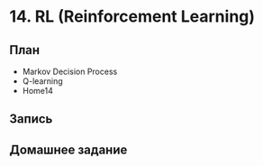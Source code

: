 # 14. RL (Reinforcement Learning)

## План
* Markov Decision Process
* Q-learning
* Home14

## Запись 


## Домашнее задание

